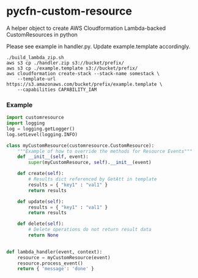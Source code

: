 # pycfn-custom-resource
A helper object to create AWS Cloudformation Lambda-backed CustomResources in python

Please see example in handler.py. Update example.template accordingly.

``` shell
./build_lambda_zip.sh
aws s3 cp ./handler.zip s3://bucket/prefix/
aws s3 cp ./example.template s3://bucket/prefix/
aws cloudformation create-stack --stack-name somestack \
    --template-url https://s3.amazonaws.com/bucket/prefix/example.template \
    --capabilities CAPABILITY_IAM
```

### Example
``` python
import customresource
import logging
log = logging.getLogger()
log.setLevel(logging.INFO)

class myCustomResource(customresource.CustomResource):
    """Example of how to override the methods for Resource Events"""
    def __init__(self, event):
        super(myCustomResource, self).__init__(event)

    def create(self):
        # Results dict referenced by GetAtt in template
        results = { "key1" : "val1" }
        return results

    def update(self):
        results = { "key1" : "val1" }
        return results

    def delete(self):
        # Delete operations do not return result data
        return None
      

def lambda_handler(event, context):
    resource = myCustomResource(event)
    resource.process_event()
    return { 'message': 'done' }
```
